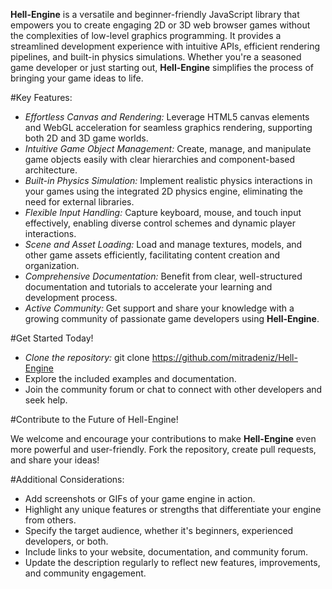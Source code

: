 **Hell-Engine** is a versatile and beginner-friendly JavaScript library that empowers you to create engaging 2D or 3D web browser games without the complexities of low-level graphics programming. It provides a streamlined development experience with intuitive APIs, efficient rendering pipelines, and built-in physics simulations. Whether you're a seasoned game developer or just starting out, **Hell-Engine** simplifies the process of bringing your game ideas to life.

#Key Features:

- *Effortless Canvas and Rendering:* Leverage HTML5 canvas elements and WebGL acceleration for seamless graphics rendering, supporting both 2D and 3D game worlds.
- *Intuitive Game Object Management:* Create, manage, and manipulate game objects easily with clear hierarchies and component-based architecture.
- *Built-in Physics Simulation:* Implement realistic physics interactions in your games using the integrated 2D physics engine, eliminating the need for external libraries.
- *Flexible Input Handling:* Capture keyboard, mouse, and touch input effectively, enabling diverse control schemes and dynamic player interactions.
- *Scene and Asset Loading:* Load and manage textures, models, and other game assets efficiently, facilitating content creation and organization.
- *Comprehensive Documentation:* Benefit from clear, well-structured documentation and tutorials to accelerate your learning and development process.
- *Active Community:* Get support and share your knowledge with a growing community of passionate game developers using **Hell-Engine**.

#Get Started Today!

- *Clone the repository:* git clone https://github.com/mitradeniz/Hell-Engine
- Explore the included examples and documentation.
- Join the community forum or chat to connect with other developers and seek help.
  
#Contribute to the Future of Hell-Engine!

We welcome and encourage your contributions to make **Hell-Engine** even more powerful and user-friendly. Fork the repository, create pull requests, and share your ideas!

#Additional Considerations:

- Add screenshots or GIFs of your game engine in action.
- Highlight any unique features or strengths that differentiate your engine from others.
- Specify the target audience, whether it's beginners, experienced developers, or both.
- Include links to your website, documentation, and community forum.
- Update the description regularly to reflect new features, improvements, and community engagement.
